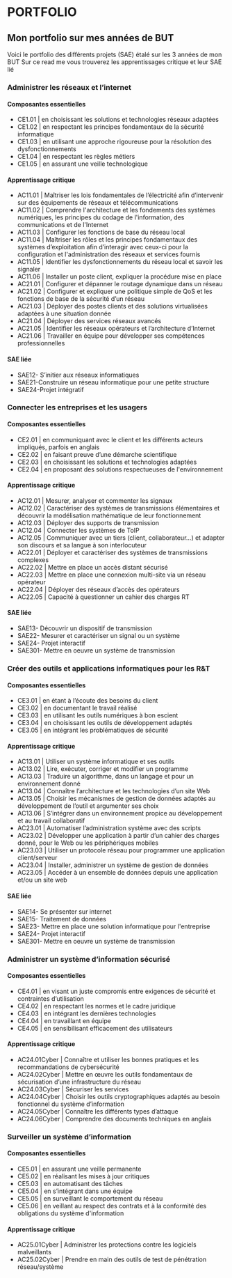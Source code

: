 # PORTFOLIO
## Mon portfolio sur mes années de BUT
Voici le portfolio des différents projets (SAE) étalé sur les 3 années de mon BUT
Sur ce read me vous trouverez les apprentissages critique et leur SAE lié 



### Administrer les réseaux et l’internet
#### Composantes essentielles
- CE1.01 | en choisissant les solutions et technologies réseaux adaptées
- CE1.02 | en respectant les principes fondamentaux de la sécurité informatique
- CE1.03 | en utilisant une approche rigoureuse pour la résolution des dysfonctionnements
- CE1.04 | en respectant les règles métiers
- CE1.05 | en assurant une veille technologique
#### Apprentissage critique
- AC11.01 | Maîtriser les lois fondamentales de l’électricité afin d’intervenir sur des équipements de réseaux et télécommunications
- AC11.02 | Comprendre l'architecture et les fondements des systèmes numériques, les principes du codage de l'information, des communications et de l'Internet
- AC11.03 | Configurer les fonctions de base du réseau local
- AC11.04 | Maîtriser les rôles et les principes fondamentaux des systèmes d’exploitation afin d’interagir avec ceux-ci pour la configuration et l'administration des réseaux et services fournis
- AC11.05 | Identifier les dysfonctionnements du réseau local et savoir les signaler
- AC11.06 | Installer un poste client, expliquer la procédure mise en place
- AC21.01 | Configurer et dépanner le routage dynamique dans un réseau
- AC21.02 | Configurer et expliquer une politique simple de QoS et les fonctions de base de la sécurité d’un réseau
- AC21.03 | Déployer des postes clients et des solutions virtualisées adaptées à une situation donnée
- AC21.04 | Déployer des services réseaux avancés
- AC21.05 | Identifier les réseaux opérateurs et l’architecture d’Internet
- AC21.06 | Travailler en équipe pour développer ses compétences professionnelles
#### SAE liée
- SAE12- S’initier  aux réseaux informatiques
- SAE21-Construire un réseau informatique pour une petite structure
- SAE24-Projet intégratif





### Connecter les entreprises et les usagers 
#### Composantes essentielles
- CE2.01 | en communiquant avec le client et les différents acteurs impliqués, parfois en anglais
- CE2.02 | en faisant preuve d’une démarche scientifique
- CE2.03 | en choisissant les solutions et technologies adaptées
- CE2.04 | en proposant des solutions respectueuses de l'environnement
#### Apprentissage critique
- AC12.01 | Mesurer, analyser et commenter les signaux
- AC12.02 | Caractériser des systèmes de transmissions élémentaires et découvrir la modélisation mathématique de leur fonctionnement
- AC12.03 | Déployer des supports de transmission
- AC12.04 | Connecter les systèmes de ToIP
- AC12.05 | Communiquer avec un tiers (client, collaborateur...) et adapter son discours et sa langue à son interlocuteur
- AC22.01 | Déployer et caractériser des systèmes de transmissions complexes
- AC22.02 | Mettre en place un accès distant sécurisé
- AC22.03 | Mettre en place une connexion multi-site via un réseau opérateur
- AC22.04 | Déployer des réseaux d’accès des opérateurs
- AC22.05 | Capacité à questionner un cahier des charges RT
#### SAE liée
- SAE13- Découvrir un dispositif de transmission
- SAE22- Mesurer et caractériser un signal ou un système
- SAE24- Projet interactif
- SAE301- Mettre en oeuvre un système de transmission




### Créer des outils et applications informatiques pour les R&T
#### Composantes essentielles
- CE3.01 | en étant à l’écoute des besoins du client
- CE3.02 | en documentant le travail réalisé
- CE3.03 | en utilisant les outils numériques à bon escient
- CE3.04 | en choisissant les outils de développement adaptés
- CE3.05 | en intégrant les problématiques de sécurité
#### Apprentissage critique
- AC13.01 | Utiliser un système informatique et ses outils
- AC13.02 | Lire, exécuter, corriger et modifier un programme
- AC13.03 | Traduire un algorithme, dans un langage et pour un environnement donné
- AC13.04 | Connaître l’architecture et les technologies d’un site Web
- AC13.05 | Choisir les mécanismes de gestion de données adaptés au développement de l’outil et argumenter ses choix
- AC13.06 | S’intégrer dans un environnement propice au développement et au travail collaboratif
- AC23.01 | Automatiser l’administration système avec des scripts
- AC23.02 | Développer une application à partir d’un cahier des charges donné, pour le Web ou les périphériques mobiles
- AC23.03 | Utiliser un protocole réseau pour programmer une application client/serveur
- AC23.04 | Installer, administrer un système de gestion de données
- AC23.05 | Accéder à un ensemble de données depuis une application et/ou un site web
#### SAE liée
- SAE14- Se présenter sur internet
- SAE15- Traitement de données
- SAE23- Mettre en place une solution informatique pour l'entreprise
- SAE24- Projet interactif
- SAE301- Mettre en oeuvre un système de transmission



### Administrer un système d’information sécurisé
#### Composantes essentielles
- CE4.01 | en visant un juste compromis entre exigences de sécurité et contraintes d’utilisation
- CE4.02 | en respectant les normes et le cadre juridique
- CE4.03 | en intégrant les dernières technologies
- CE4.04 | en travaillant en équipe
- CE4.05 | en sensibilisant efficacement des utilisateurs
#### Apprentissage critique
- AC24.01Cyber | Connaître et utiliser les bonnes pratiques et les recommandations de cybersécurité
- AC24.02Cyber | Mettre en œuvre les outils fondamentaux de sécurisation d’une infrastructure du réseau
- AC24.03Cyber | Sécuriser les services
- AC24.04Cyber | Choisir les outils cryptographiques adaptés au besoin fonctionnel du système d’information
- AC24.05Cyber | Connaître les différents types d’attaque
- AC24.06Cyber | Comprendre des documents techniques en anglais



### Surveiller un système d’information
#### Composantes essentielles
- CE5.01 | en assurant une veille permanente
- CE5.02 | en réalisant les mises à jour critiques
- CE5.03 | en automatisant des tâches
- CE5.04 | en s’intégrant dans une équipe
- CE5.05 | en surveillant le comportement du réseau
- CE5.06 | en veillant au respect des contrats et à la conformité des obligations du système d'information
#### Apprentissage critique
- AC25.01Cyber | Administrer les protections contre les logiciels malveillants
- AC25.02Cyber | Prendre en main des outils de test de pénétration réseau/système

